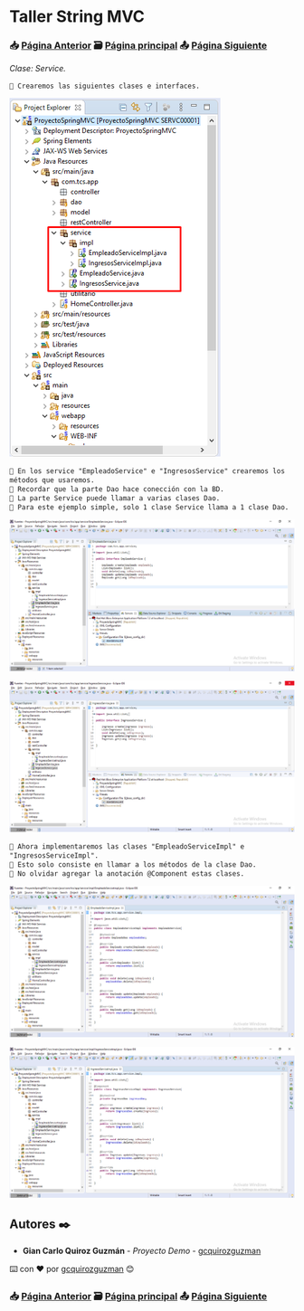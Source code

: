 # Taller String MVC                                                                       
### 📥 [Página Anterior](https://github.com/gcquirozguzman/java-spring-mvc-tcs-202004/tree/INSTC00001)          🗃️ [Página principal](https://github.com/gcquirozguzman/java-spring-mvc-tcs-202004)          📤 [Página Siguiente](https://github.com/gcquirozguzman/java-spring-mvc-tcs-202004/tree/ENUTL00001)

_Clase: Service._

```
📢 Crearemos las siguientes clases e interfaces.
```

![Error: imagen no ha sido cargada](https://github.com/gcquirozguzman/java-spring-mvc-tcs-202004/blob/master/imagenes/SERVC00001_1.png)

```
📢 En los service "EmpleadoService" e "IngresosService" crearemos los métodos que usaremos.
📢 Recordar que la parte Dao hace conección con la BD.
📢 La parte Service puede llamar a varias clases Dao.
📢 Para este ejemplo simple, solo 1 clase Service llama a 1 clase Dao.
```

![Error: imagen no ha sido cargada](https://github.com/gcquirozguzman/java-spring-mvc-tcs-202004/blob/master/imagenes/SERVC00001_2.png)

![Error: imagen no ha sido cargada](https://github.com/gcquirozguzman/java-spring-mvc-tcs-202004/blob/master/imagenes/SERVC00001_3.png)

```
📢 Ahora implementaremos las clases "EmpleadoServiceImpl" e "IngresosServiceImpl".
📢 Esto solo consiste en llamar a los métodos de la clase Dao.
📢 No olvidar agregar la anotación @Component estas clases. 
```

![Error: imagen no ha sido cargada](https://github.com/gcquirozguzman/java-spring-mvc-tcs-202004/blob/master/imagenes/SERVC00001_4.png)

![Error: imagen no ha sido cargada](https://github.com/gcquirozguzman/java-spring-mvc-tcs-202004/blob/master/imagenes/SERVC00001_5.png)

## Autores ✒️

* **Gian Carlo Quiroz Guzmán** - *Proyecto Demo* - [gcquirozguzman](https://github.com/gcquirozguzman)

⌨️ con ❤️ por [gcquirozguzman](https://github.com/gcquirozguzman) 😊

### 📥 [Página Anterior](https://github.com/gcquirozguzman/java-spring-mvc-tcs-202004/tree/INSTC00001)          🗃️ [Página principal](https://github.com/gcquirozguzman/java-spring-mvc-tcs-202004)          📤 [Página Siguiente](https://github.com/gcquirozguzman/java-spring-mvc-tcs-202004/tree/ENUTL00001)
